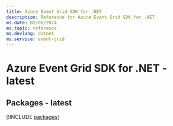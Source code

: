 ```yaml
---
title: Azure Event Grid SDK for .NET
description: Reference for Azure Event Grid SDK for .NET
ms.date: 02/06/2024
ms.topic: reference
ms.devlang: dotnet
ms.service: event-grid
---
```

# Azure Event Grid SDK for .NET - latest
## Packages - latest
[!INCLUDE [packages](event-grid-index.md)]